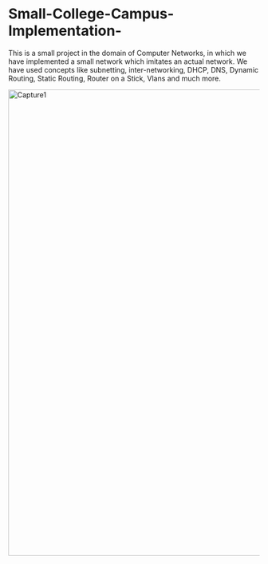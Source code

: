 # Small-College-Campus-Implementation-
This is a small project in the domain of Computer Networks, in which we have implemented a small network which imitates an actual network. We have used concepts like subnetting, inter-networking, DHCP, DNS, Dynamic Routing, Static Routing, Router on a Stick, Vlans and much more.


<img width="935" alt="Capture1" src="https://user-images.githubusercontent.com/42333996/140856815-df0a7bea-4803-4325-8f9e-33d42dc77cc6.PNG">
